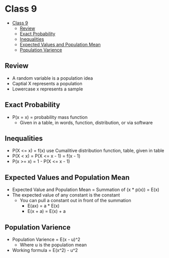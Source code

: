# Class 9

- [Class 9](#class-9)
  - [Review](#review)
  - [Exact Probability](#exact-probability)
  - [Inequalities](#inequalities)
  - [Expected Values and Population Mean](#expected-values-and-population-mean)
  - [Population Varience](#population-varience)

## Review

- A random variable is a population idea
- Captial X represents a population
- Lowercase x represents a sample

## Exact Probability

- P(x = x) = probability mass function
  - Given in a table, in words, function, distribution, or via software

## Inequalities

- P(X <= x) = f(x) use Cumalitive distribution function, table, given in table
- P(X < x) = P(X <= x - 1) = f(x - 1)
- P(x >= x) = 1 - P(X <= x - 1)

## Expected Values and Population Mean

- Expected Value and Population Mean = Summation of (x * p(x)) = E(x)
- The expected value of any constant is the constant
  - You can pull a constant out in front of the summation
    - E(ax) = a * E(x)
    - E(x + a) = E(x) + a

## Population Varience

- Population Varience = E(x - u)^2
  - Where u is the population mean
- Working formula = E(x^2) - u^2
